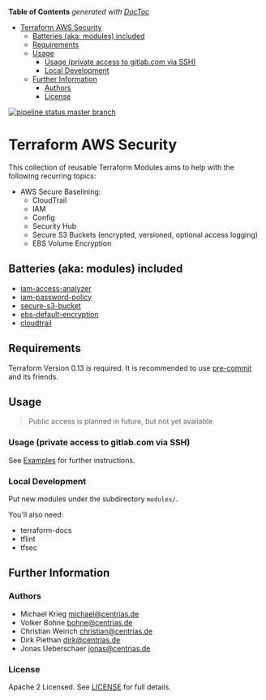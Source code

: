 <!-- START doctoc generated TOC please keep comment here to allow auto update -->
<!-- DON'T EDIT THIS SECTION, INSTEAD RE-RUN doctoc TO UPDATE -->
**Table of Contents**  *generated with [DocToc](https://github.com/thlorenz/doctoc)*

- [Terraform AWS Security](#terraform-aws-security)
    - [Batteries (aka: modules) included](#batteries-aka-modules-included)
    - [Requirements](#requirements)
    - [Usage](#usage)
        - [Usage (private access to gitlab.com via SSH)](#usage-private-access-to-gitlabcom-via-ssh)
        - [Local Development](#local-development)
    - [Further Information](#further-information)
        - [Authors](#authors)
        - [License](#license)

<!-- END doctoc generated TOC please keep comment here to allow auto update -->

[![pipeline status master branch](https://gitlab.com/centrias/terraform-modules/terraform-aws-security/badges/master/pipeline.svg)](https://gitlab.com/centrias/terraform-modules/terraform-aws-security/-/commits/master)

# Terraform AWS Security

This collection of reusable Terraform Modules aims to help with the following recurring topics:

  * AWS Secure Baselining:
    * CloudTrail
    * IAM
    * Config
    * Security Hub
    * Secure S3 Buckets (encrypted, versioned, optional access logging)
    * EBS Volume Encryption

## Batteries (aka: modules) included

  * [iam-access-analyzer](modules/iam-access-analyzer/README.md)
  * [iam-password-policy](modules/iam-password-policy/README.md)
  * [secure-s3-bucket](modules/secure-s3-bucket/README.md)
  * [ebs-default-encryption](modules/ebs-default-encryption/README.md)
  * [cloudtrail](modules/cloudtrail/README.md)

## Requirements

Terraform Version 0.13 is required. It is recommended to use [pre-commit](https://pre-commit.com/) and its friends.

## Usage

> Public access is planned in future, but not yet available.

### Usage (private access to gitlab.com via SSH)

See [Examples](examples/README.md) for further instructions.

### Local Development

Put new modules under the subdirectory `modules/`.

You'll also need:

  * terraform-docs
  * tflint
  * tfsec

## Further Information

### Authors

  * Michael Krieg <michael@centrias.de>
  * Volker Bohne <bohne@centrias.de>
  * Christian Weirich <christian@centrias.de>
  * Dirk Piethan <dirk@centrias.de>
  * Jonas Ueberschaer <jonas@centrias.de>

### License

Apache 2 Licensed. See [LICENSE](LICENSE) for full details.
